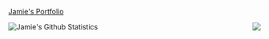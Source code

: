 <a href="https://jamierose528.github.io/my-portfolio/">Jamie's Portfolio</a>

<a href="https://github.com/JohnTannous/JohnTannous">
  <img align="right" src="https://github-readme-stats.vercel.app/api/top-langs/?username=JohnTannous&show=java,html,css,tex&title_color=57A6FF&text_color=c9cacc&icon_color=2bbc8a&bg_color=0D1116&border_color=57A6FF&langs_count=3" />
</a>

<a href="https://github.com/JohnTannous">
  <img align="left" src="https://github-readme-stats.vercel.app/api?username=JohnTannous&line_height=27&count_private=false&title_color=57A6FF&text_color=c9cacc&icon_color=57A6FF&bg_color=0D1116&border_color=57A6FF" alt="Jamie's Github Statistics"/>
</a>


<!--
**jamierose528/jamierose528** is a ✨ _special_ ✨ repository because its `README.md` (this file) appears on your GitHub profile.

Here are some ideas to get you started:

- 🔭 I’m currently working on ...
- 🌱 I’m currently learning ...
- 👯 I’m looking to collaborate on ...
- 🤔 I’m looking for help with ...
- 💬 Ask me about ...
- 📫 How to reach me: ...
- 😄 Pronouns: ...
- ⚡ Fun fact: ...
-->

